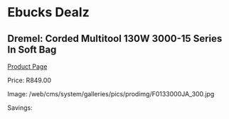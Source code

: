 
# Ebucks Dealz
## Dremel: Corded Multitool 130W 3000-15 Series In Soft Bag
[Product Page](https://www.ebucks.com/web/shop/productSelected.do?prodId=349599885&catId=336131644)

Price: R849.00

Image: /web/cms/system/galleries/pics/prodimg/F0133000JA_300.jpg

Savings: 


	
